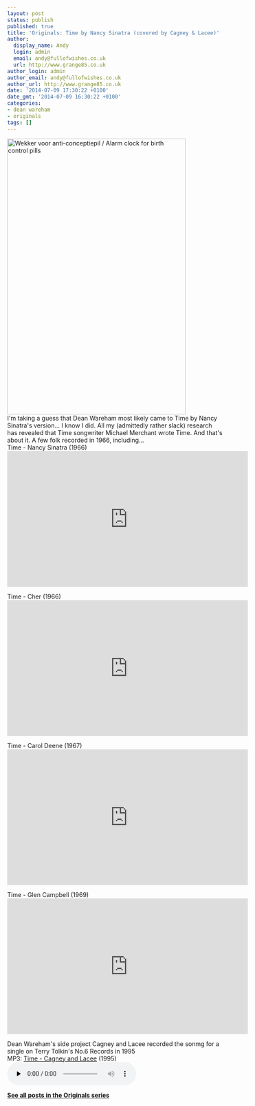 ```yaml
---
layout: post
status: publish
published: true
title: 'Originals: Time by Nancy Sinatra (covered by Cagney & Lacee)'
author:
  display_name: Andy
  login: admin
  email: andy@fullofwishes.co.uk
  url: http://www.grange85.co.uk
author_login: admin
author_email: andy@fullofwishes.co.uk
author_url: http://www.grange85.co.uk
date: '2014-07-09 17:30:22 +0100'
date_gmt: '2014-07-09 16:30:22 +0100'
categories:
- dean wareham
- originals
tags: []
---
```

<p><a href="https://www.flickr.com/photos/nationaalarchief/3333356893" title="Wekker voor anti-conceptiepil / Alarm clock for birth control pills by Nationaal Archief, on Flickr"><img class="aligncenter" src="https://farm4.staticflickr.com/3638/3333356893_80d64b4088_z.jpg?zz=1" width="415" height="640" alt="Wekker voor anti-conceptiepil / Alarm clock for birth control pills"></a><br />
I'm taking a guess that Dean Wareham most likely came to Time by Nancy Sinatra's version... I know I did. All my (admittedly rather slack) research has revealed that Time songwriter Michael Merchant wrote Time. And that's about it. A few folk recorded in 1966, including...<br />
Time - Nancy Sinatra (1966)<br />
<iframe width="560" height="315" src="https://www.youtube.com/embed/I-rv0XWh84o" frameborder="0" allowfullscreen></iframe>
<p>Time - Cher (1966)<br />
<iframe width="560" height="315" src="https://www.youtube.com/embed/Gw1brMHXEjk" frameborder="0" allowfullscreen></iframe>
<p>Time - Carol Deene (1967)<br />
<iframe width="560" height="315" src="https://www.youtube.com/embed/NE285KCPLhA" frameborder="0" allowfullscreen></iframe>
<p>Time - Glen Campbell (1969)<br />
<iframe width="560" height="315" src="https://www.youtube.com/embed/alEhISQAnFE" frameborder="0" allowfullscreen></iframe>
<p>Dean Wareham's side project Cagney and Lacee recorded the sonmg for a single on Terry Tolkin's No.6 Records in 1995<br />
MP3: <a href="https://media.fullofwishes.co.uk/05-dean_wareham/audio/2-13-cagney-and-lacee-time.mp3">Time - Cagney and Lacee</a> (1995)<br />
<audio src="https://media.fullofwishes.co.uk/05-dean_wareham/audio/2-13-cagney-and-lacee-time.mp3" preload="none" controls /></p>
<p><strong><a href="/category/originals/" title="List: Originals">See all posts in the Originals series</a></strong></p>
